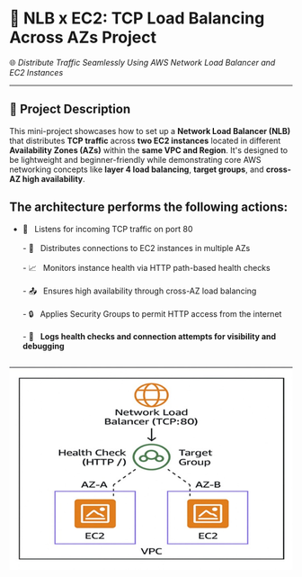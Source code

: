 # 📢 NLB x EC2: TCP Load Balancing Across AZs Project  
🌐 *Distribute Traffic Seamlessly Using AWS Network Load Balancer and EC2 Instances*

---

## 📌 Project Description  
This mini-project showcases how to set up a **Network Load Balancer (NLB)** that distributes **TCP traffic** across **two EC2 instances** located in different **Availability Zones (AZs)** within the **same VPC and Region**. It's designed to be lightweight and beginner-friendly while demonstrating core AWS networking concepts like **layer 4 load balancing**, **target groups**, and **cross-AZ high availability**.
<br>
## The architecture performs the following actions:
- 🔗   &nbsp;&nbsp;Listens for incoming TCP traffic on port 80  
<br>- 📍   &nbsp;&nbsp;Distributes connections to EC2 instances in multiple AZs  
<br>- 📈   &nbsp;&nbsp;Monitors instance health via HTTP path-based health checks  
<br>- 📤   &nbsp;&nbsp;Ensures high availability through cross-AZ load balancing  
<br>- 🔒   &nbsp;&nbsp;Applies Security Groups to permit HTTP access from the internet  
<br>- 🧾   &nbsp;&nbsp;**Logs health checks and connection attempts for visibility and debugging**


![Alt Text](700x500_network_diagram_lc.jpg)
---
